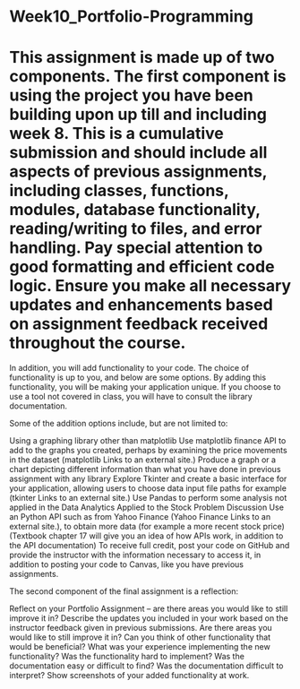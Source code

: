 # Week10_Portfolio-Programming
# This assignment is made up of two components. The first component is using the project you have been building upon up till and including week 8. This is a cumulative submission and should include all aspects of previous assignments, including classes, functions, modules, database functionality, reading/writing to files, and error handling. Pay special attention to good formatting and efficient code logic. Ensure you make all necessary updates and enhancements based on assignment feedback received throughout the course.

In addition, you will add functionality to your code. The choice of functionality is up to you, and below are some options. By adding this functionality, you will be making your application unique. If you choose to use a tool not covered in class, you will have to consult the library documentation.

Some of the addition options include, but are not limited to:

Using a graphing library other than matplotlib
Use matplotlib finance API to add to the graphs you created, perhaps by examining the price movements in the dataset (matplotlib Links to an external site.)
Produce a graph or a chart depicting different information than what you have done in previous assignment with any library
Explore Tkinter and create a basic interface for your application, allowing users to choose data input file paths for example (tkinter Links to an external site.)
Use Pandas to perform some analysis not applied in the Data Analytics Applied to the Stock Problem Discussion
Use an Python API such as from Yahoo Finance (Yahoo Finance Links to an external site.), to obtain more data (for example a more recent stock price) (Textbook chapter 17 will give you an idea of how APIs work, in addition to the API documentation)
To receive full credit, post your code on GitHub and provide the instructor with the information necessary to access it, in addition to posting your code to Canvas, like you have previous assignments.

The second component of the final assignment is a reflection:

Reflect on your Portfolio Assignment – are there areas you would like to still improve it in?
Describe the updates you included in your work based on the instructor feedback given in previous submissions.
Are there areas you would like to still improve it in?
Can you think of other functionality that would be beneficial?
What was your experience implementing the new functionality?
Was the functionality hard to implement?
Was the documentation easy or difficult to find?
Was the documentation difficult to interpret?
Show screenshots of your added functionality at work.
